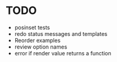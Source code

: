 # TODO

- posinset tests
- redo status messages and templates
- Reorder examples
- review option names
- error if render value returns a function
